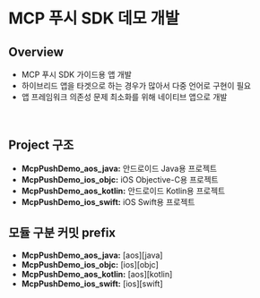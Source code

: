 # MCP 푸시 SDK 데모 개발

## Overview

 - MCP 푸시 SDK 가이드용 앱 개발
 - 하이브리드 앱을 타겟으로 하는 경우가 많아서 다중 언어로 구현이 필요
 - 앱 프레임워크 의존성 문제 최소화를 위해 네이티브 앱으로 개발
 
<br>

## Project 구조

* **McpPushDemo_aos_java:** 
안드로이드 Java용 프로젝트
* **McpPushDemo_ios_objc:** 
iOS Objective-C용 프로젝트
* **McpPushDemo_aos_kotlin:** 
안드로이드 Kotlin용 프로젝트
* **McpPushDemo_ios_swift:** 
iOS Swift용 프로젝트
## 모듈 구분 커밋 prefix
* **McpPushDemo_aos_java:** [aos][java]
* **McpPushDemo_ios_objc:** [ios][objc]
* **McpPushDemo_aos_kotlin:** [aos][kotlin]
* **McpPushDemo_ios_swift:** [ios][swift]

<br>

